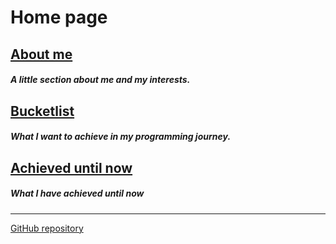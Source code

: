 <link rel="stylesheet" href="Pages/Styles/Styles.css">

# <p class="header-1">Home page</p>

## [About me](README.md)

##### A little section about me and my interests.

## [Bucketlist](bucketlist.md)

##### What I want to achieve in my programming journey.

## [Achieved until now](achieved.md)

##### What I have achieved until now

***

[GitHub repository](https://github.com/Isellpeople/GitHubBlog.git)
